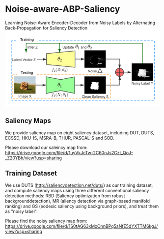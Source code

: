 # Noise-aware-ABP-Saliency
Learning Noise-Aware Encoder-Decoder from Noisy Labels by Alternating Back-Propagation for Saliency Detection
![alt text](./eccv_overview.png)

## Saliency Maps
We provide saliency map on eight saliency dataset, including DUT, DUTS, ECSSD, HKU-IS, MSRA-B, THUR, PASCAL-S and SOD.

Please download our saleincy map from:
https://drive.google.com/file/d/1uyVkJcTw-2C60nJs2Czt_QoJ-_Z20YBh/view?usp=sharing

## Training Dataset
We use DUTS (http://saliencydetection.net/duts/) as our training dataset, and compute saliency maps using three different conventional saliency detection methods: RBD (Saliency optimization from robust backgrounddetection), MR (aliency detection via graph-based  manifold  ranking) and GS (eodesic saliency using background priors), and treat them as "noisy label".

Please find the noisy saliency map from:
https://drive.google.com/file/d/1S0tAG63xMxOnnBPq5aNfE5dYXTTM6kgJ/view?usp=sharing


